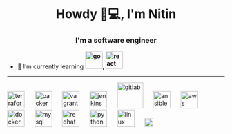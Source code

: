 <!--
**nitinda/nitinda** is a ✨ _special_ ✨ repository because its `README.md` (this file) appears on your GitHub profile.

Here are some ideas to get you started:

- 🔭 I’m currently working on ...
- 🌱 I’m currently learning ...
- 👯 I’m looking to collaborate on ...
- 🤔 I’m looking for help with ...
- 💬 Ask me about ...
- 📫 How to reach me: ...
- 😄 Pronouns: ...
- ⚡ Fun fact: ...
-->

<h1 align="center">Howdy 👋💻, I'm Nitin</h1>
<h3 align="center">I'm a software engineer</h3>

- 🌱 I’m currently learning **<img src="https://devicons.github.io/devicon/devicon.git/icons/go/go-original.svg" alt="go" width="40" height="40"/>, <img src="https://devicons.github.io/devicon/devicon.git/icons/react/react-original-wordmark.svg" alt="react" width="40" height="40"/>**

---

<p align="left">
  <img src="https://www.terraform.io/assets/images/og-image-8b3e4f7d.png" alt="terraform" width="40" height="40"/>
  &nbsp;&nbsp;&nbsp;&nbsp;
  <img src="https://www.datocms-assets.com/2885/1588883226-packerverticallogofullcolorrgb.svg" alt="packer" width="40" height="40"/>
  &nbsp;&nbsp;&nbsp;&nbsp;
  <img src="https://www.datocms-assets.com/2885/1588883135-vagrantverticallogofullcolorrgb.svg" alt="vagrant" width="40" height="40"/>
  &nbsp;&nbsp;&nbsp;&nbsp;
  <img src="https://www.jenkins.io/images/logos/jenkins/jenkins.svg" alt="jenkins" width="40" height="40"/>
  &nbsp;&nbsp;&nbsp;&nbsp;
  <img src="https://about.gitlab.com/images/new_logo/A.jpg" alt="gitlab" width="60" height="60"/>
  &nbsp;&nbsp;&nbsp;&nbsp;
  <img src="https://upload.wikimedia.org/wikipedia/commons/2/24/Ansible_logo.svg" alt="ansible" width="40" height="40"/>
  &nbsp;&nbsp;&nbsp;&nbsp;
  <img src="https://devicons.github.io/devicon/devicon.git/icons/amazonwebservices/amazonwebservices-original-wordmark.svg" alt="aws" width="40" height="40"/>
  &nbsp;&nbsp;&nbsp;&nbsp;
  <img src="https://devicons.github.io/devicon/devicon.git/icons/docker/docker-original-wordmark.svg" alt="docker" width="40" height="40"/>
  &nbsp;&nbsp;&nbsp;&nbsp;
  <img src="https://devicons.github.io/devicon/devicon.git/icons/mysql/mysql-original-wordmark.svg" alt="mysql" width="40" height="40"/>
  &nbsp;&nbsp;&nbsp;&nbsp;
  <img src="https://devicons.github.io/devicon/devicon.git/icons/redhat/redhat-original-wordmark.svg" alt="redhat" width="40" height="40"/>
  &nbsp;&nbsp;&nbsp;&nbsp;
  <img src="https://devicons.github.io/devicon/devicon.git/icons/python/python-original-wordmark.svg" alt="python" width="40" height="40"/>
  &nbsp;&nbsp;&nbsp;&nbsp;
  <img src="https://devicons.github.io/devicon/devicon.git/icons/linux/linux-original.svg" alt="linux" width="40" height="40"/>
  &nbsp;&nbsp;&nbsp;&nbsp;
  <img src="https://www.python.org/static/community_logos/python-logo-inkscape.svg" alt="python" width="20" height="20"/>
</p>
